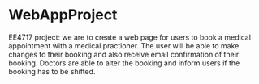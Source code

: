# WebAppProject
EE4717 project: we are to create a web page for users to book a medical appointment with a medical practioner. The user will be able to make changes to their booking and also receive email confirmation of their booking. Doctors are able to alter the booking and inform users if the booking has to be shifted.
